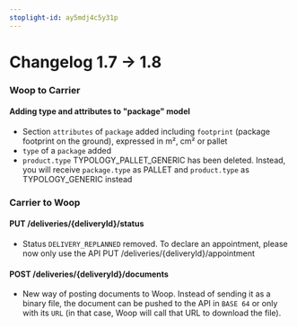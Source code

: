 ```yaml
---
stoplight-id: ay5mdj4c5y31p
---
```


# Changelog 1.7 -> 1.8

### Woop to Carrier

#### Adding type and attributes to "package" model

- Section `attributes` of `package` added including `footprint` (package footprint on the ground), expressed in m², cm² or pallet
- `type` of a `package` added
- `product.type` TYPOLOGY_PALLET_GENERIC has been deleted. Instead, you will receive `package.type` as PALLET and `product.type` as TYPOLOGY_GENERIC instead

### Carrier to Woop

#### PUT /deliveries/{deliveryId}/status

- Status `DELIVERY_REPLANNED` removed. To declare an appointment, please now only use the API PUT /deliveries/{deliveryId}/appointment

#### POST /deliveries/{deliveryId}/documents

- New way of posting documents to Woop. Instead of sending it as a binary file, the document can be pushed to the API in `BASE 64` or only with its `URL` (in that case, Woop will call that URL to download the file).
